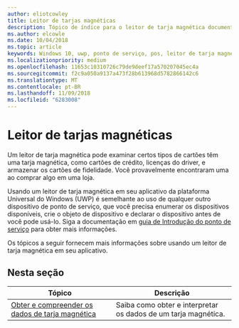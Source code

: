 ```yaml
---
author: eliotcowley
title: Leitor de tarjas magnéticas
description: Tópico de índice para o leitor de tarja magnética documentação da UWP.
ms.author: elcowle
ms.date: 10/04/2018
ms.topic: article
keywords: Windows 10, uwp, ponto de serviço, pos, leitor de tarja magnética
ms.localizationpriority: medium
ms.openlocfilehash: 11653c10310726c79de9deef17a570207045ec4a
ms.sourcegitcommit: f2c9a050a9137a473f28b613968d5782866142c6
ms.translationtype: MT
ms.contentlocale: pt-BR
ms.lasthandoff: 11/09/2018
ms.locfileid: "6283008"
---
```

# <a name="magnetic-stripe-reader"></a>Leitor de tarjas magnéticas

Um leitor de tarja magnética pode examinar certos tipos de cartões têm uma tarja magnética, como cartões de crédito, licenças do driver, e armazenar os cartões de fidelidade. Você provavelmente encontraram uma ao comprar algo em uma loja.

Usando um leitor de tarja magnética em seu aplicativo da plataforma Universal do Windows (UWP) é semelhante ao uso de qualquer outro dispositivo de ponto de serviço, que você precisa enumerar os dispositivos disponíveis, crie o objeto de dispositivo e declarar o dispositivo antes de você pode usá-lo. Siga a documentação em [guia de Introdução do ponto de serviço](pos-basics.md) para obter mais informações.

Os tópicos a seguir fornecem mais informações sobre usando um leitor de tarja magnética em seu aplicativo.

## <a name="in-this-section"></a>Nesta seção

| Tópico | Descrição |
|-------|-------------|
| [Obter e compreender os dados de tarja magnética](../devices-sensors/pos-magnetic-stripe-reader-data.md) | Saiba como obter e interpretar os dados de um tarja magnética. |